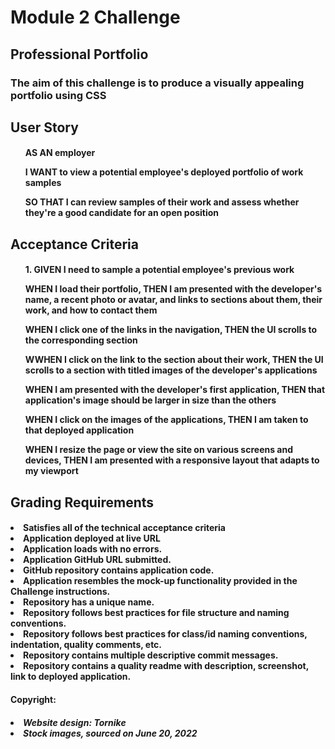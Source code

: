 <h1>Module 2 Challenge</h1>
<h2>Professional Portfolio</h2>

<h3>The aim of this challenge is to produce a visually appealing portfolio using CSS</h3>

<h2>User Story</h2>

<h4><ul>AS AN employer</ul>
<ul>I WANT to view a potential employee's deployed portfolio of work samples</ul>
<ul>SO THAT I can review samples of their work and assess whether they're a good candidate for an open position</ul></h4>

<h2>Acceptance Criteria</h2>
<h4>
<ul>1. GIVEN I need to sample a potential employee's previous work</ul>
<ul>WHEN I load their portfolio, THEN I am presented with the developer's name, a recent photo or avatar, and links to sections about them, their work, and how to contact them</ul>
<ul>WHEN I click one of the links in the navigation, THEN the UI scrolls to the corresponding section</ul>
<ul>WWHEN I click on the link to the section about their work, THEN the UI scrolls to a section with titled images of the developer's applications</ul>
<ul>WHEN I am presented with the developer's first application, THEN that application's image should be larger in size than the others</ul>
<ul>WHEN I click on the images of the applications, THEN I am taken to that deployed application</ul>
<ul>WHEN I resize the page or view the site on various screens and devices, THEN I am presented with a responsive layout that adapts to my viewport</ul></h4>

<h2>Grading Requirements</h2>

<h4><li>Satisfies all of the technical acceptance criteria</li>
<li>Application deployed at live URL</li>
<li>Application loads with no errors.</li>
<li>Application GitHub URL submitted.</li>
<li>GitHub repository contains application code.</li>
<li>Application resembles the mock-up functionality provided in the Challenge instructions.</li>
<li>Repository has a unique name.</li>
<li>Repository follows best practices for file structure and naming conventions.</li>
<li>Repository follows best practices for class/id naming conventions, indentation, quality comments, etc.</li>
<li>Repository contains multiple descriptive commit messages.</li>
<li>Repository contains a quality readme with description, screenshot, link to deployed application.</li></h4>

<h4>Copyright:</h4>
<h5><li>Website design: Tornike</li>
<li>Stock images, sourced on June 20, 2022</li></h5>